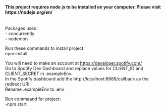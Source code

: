 <h4>This project requires node js to be installed on your computer. Please visit https://nodejs.org/en/<br> </h4>
<br> 
Packages used:<br> 
   - concurrently <br> 
      - nodemon <br> 

Run these commands to install project:<br> 
    npm install<br> 
   
You will need to make an account at https://developer.spotify.com/ <br> 
Go to Spotify Dev Dashboard and replace values for CLIENT_ID and  CLIENT_SECRET in .exampleEnv. <br> 
In the Spotify dashboard add the http://localhost:8888/callback as the redirect URI.<br> 
Rename .exampleEnv to .env

Run commaand for project:<br> 
    -npm start<br> 

